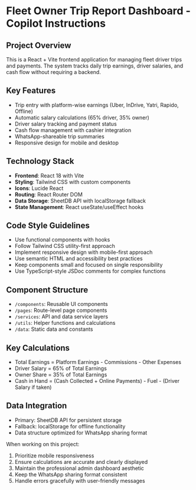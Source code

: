 <!-- Use this file to provide workspace-specific custom instructions to Copilot. For more details, visit https://code.visualstudio.com/docs/copilot/copilot-customization#_use-a-githubcopilotinstructionsmd-file -->

# Fleet Owner Trip Report Dashboard - Copilot Instructions

## Project Overview
This is a React + Vite frontend application for managing fleet driver trips and payments. The system tracks daily trip earnings, driver salaries, and cash flow without requiring a backend.

## Key Features
- Trip entry with platform-wise earnings (Uber, InDrive, Yatri, Rapido, Offline)
- Automatic salary calculations (65% driver, 35% owner)
- Driver salary tracking and payment status
- Cash flow management with cashier integration
- WhatsApp-shareable trip summaries
- Responsive design for mobile and desktop

## Technology Stack
- **Frontend**: React 18 with Vite
- **Styling**: Tailwind CSS with custom components
- **Icons**: Lucide React
- **Routing**: React Router DOM
- **Data Storage**: SheetDB API with localStorage fallback
- **State Management**: React useState/useEffect hooks

## Code Style Guidelines
- Use functional components with hooks
- Follow Tailwind CSS utility-first approach
- Implement responsive design with mobile-first approach
- Use semantic HTML and accessibility best practices
- Keep components small and focused on single responsibility
- Use TypeScript-style JSDoc comments for complex functions

## Component Structure
- `/components`: Reusable UI components
- `/pages`: Route-level page components  
- `/services`: API and data service layers
- `/utils`: Helper functions and calculations
- `/data`: Static data and constants

## Key Calculations
- Total Earnings = Platform Earnings - Commissions - Other Expenses
- Driver Salary = 65% of Total Earnings
- Owner Share = 35% of Total Earnings
- Cash in Hand = (Cash Collected + Online Payments) - Fuel - (Driver Salary if taken)

## Data Integration
- Primary: SheetDB API for persistent storage
- Fallback: localStorage for offline functionality
- Data structure optimized for WhatsApp sharing format

When working on this project:
1. Prioritize mobile responsiveness
2. Ensure calculations are accurate and clearly displayed
3. Maintain the professional admin dashboard aesthetic
4. Keep the WhatsApp sharing format consistent
5. Handle errors gracefully with user-friendly messages
